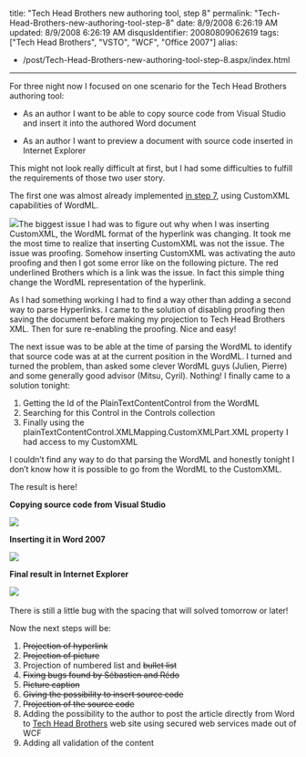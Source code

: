 title: "Tech Head Brothers new authoring tool, step 8"
permalink: "Tech-Head-Brothers-new-authoring-tool-step-8"
date: 8/9/2008 6:26:19 AM
updated: 8/9/2008 6:26:19 AM
disqusIdentifier: 20080809062619
tags: ["Tech Head Brothers", "VSTO", "WCF", "Office 2007"]
alias:
 - /post/Tech-Head-Brothers-new-authoring-tool-step-8.aspx/index.html
---
For three night now I focused on one scenario for the Tech Head Brothers authoring tool:

*   As an author I want to be able to copy source code from Visual Studio and insert it into the authored Word document
<!-- more -->
*   As an author I want to preview a document with source code inserted in Internet Explorer  

This might not look really difficult at first, but I had some difficulties to fulfill the requirements of those two user story.

The first one was almost already implemented [in step 7](http://weblogs.asp.net/lkempe/archive/2008/03/12/tech-head-brothers-new-authoring-tool-step-7.aspx), using CustomXML capabilities of WordML.

![](http://farm4.static.flickr.com/3228/2745205622_92d3d8e762_o.png)The biggest issue I had was to figure out why when I was inserting CustomXML, the WordML format of the hyperlink was changing. It took me the most time to realize that inserting CustomXML was not the issue. The issue was proofing. Somehow inserting CustomXML was activating the auto proofing and then I got some error like on the following picture. The red underlined Brothers which is a link was the issue. In fact this simple thing change the WordML representation of the hyperlink.

As I had something working I had to find a way other than adding a second way to parse Hyperlinks. I came to the solution of disabling proofing then saving the document before making my projection to Tech Head Brothers XML. Then for sure re-enabling the proofing. Nice and easy!

The next issue was to be able at the time of parsing the WordML to identify that source code was at at the current position in the WordML. I turned and turned the problem, than asked some clever WordML guys (Julien, Pierre) and some generally good advisor (Mitsu, Cyril). Nothing! I finally came to a solution tonight:

1.  Getting the Id of the PlainTextContentControl from the WordML
2.  Searching for this Control in the Controls collection
3.  Finally using the plainTextContentControl.XMLMapping.CustomXMLPart.XML property I had access to my CustomXML  

I couldn’t find any way to do that parsing the WordML and honestly tonight I don’t know how it is possible to go from the WordML to the CustomXML.

The result is here!

**Copying source code from Visual Studio**

![](http://farm4.static.flickr.com/3089/2744413383_26bf4a4025_o.png) 

**Inserting it in Word 2007**

![](http://farm4.static.flickr.com/3001/2744414779_d4d7af5829_o.png) 

**Final result in Internet Explorer**

![](http://farm4.static.flickr.com/3043/2744419063_c55860a60c_o.png)  

There is still a little bug with the spacing that will solved tomorrow or later!

Now the next steps will be: 

1.  <strike>Projection of hyperlink</strike>
2.  <strike>Projection of picture</strike>
3.  Projection of numbered list and <strike>bullet list</strike>
4.  <strike>Fixing bugs found by Sébastien and Rédo</strike> 
5.  <strike>Picture caption</strike>
6.  <strike>Giving the possibility to insert source code </strike>
7.  <strike>Projection of the source code</strike> 
8.  Adding the possibility to the author to post the article directly from Word to [Tech Head Brothers](http://www.techheadbrothers.com/) web site using secured web services made out of WCF 
9.  Adding all validation of the content
